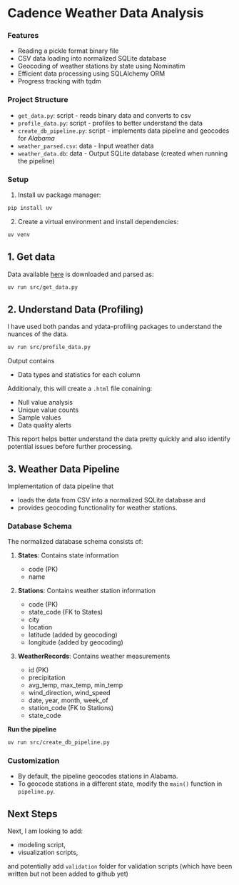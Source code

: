 # Cadence Weather Data Analysis 

### Features
- Reading a pickle format binary file
- CSV data loading into normalized SQLite database
- Geocoding of weather stations by state using Nominatim
- Efficient data processing using SQLAlchemy ORM
- Progress tracking with tqdm

### Project Structure

- `get_data.py`: script - reads binary data and converts to csv
- `profile_data.py`: script - profiles to better understand the data
- `create_db_pipeline.py`: script - implements data pipeline and geocodes for _Alabama_
- `weather_parsed.csv`: data - Input weather data
- `weather_data.db`: data - Output SQLite database (created when running the pipeline)

### Setup
1. Install uv package manager:
```bash
pip install uv
```

2. Create a virtual environment and install dependencies:
```bash
uv venv
```

## 1. Get data    

Data available [here](https://github.com/reubenfirmin/interview_data/blob/master/weather.data) is downloaded and parsed as:

```bash
uv run src/get_data.py 
```

## 2. Understand Data (Profiling)

I have used both pandas and ydata-profiling packages to understand the nuances of the data.

```bash
uv run src/profile_data.py
```

Output contains 
- Data types and statistics for each column

Additionaly, this will create a `.html` file conaining:
- Null value analysis
- Unique value counts
- Sample values
- Data quality alerts

This report helps better understand the data pretty quickly and also identify potential issues before further processing.


## 3. Weather Data Pipeline

Implementation of data pipeline that 
- loads the data from CSV into a normalized SQLite database and 
- provides geocoding functionality for weather stations.


### Database Schema

The normalized database schema consists of:

1. **States**: Contains state information
   - code (PK)
   - name

2. **Stations**: Contains weather station information
   - code (PK)
   - state_code (FK to States)
   - city
   - location
   - latitude (added by geocoding)
   - longitude (added by geocoding)

3. **WeatherRecords**: Contains weather measurements
   - id (PK)
   - precipitation
   - avg_temp, max_temp, min_temp
   - wind_direction, wind_speed
   - date, year, month, week_of
   - station_code (FK to Stations)
   - state_code


**Run the pipeline**

```bash
uv run src/create_db_pipeline.py
```

### Customization

- By default, the pipeline geocodes stations in Alabama.
- To geocode stations in a different state, modify the `main()` function in `pipeline.py`.


## Next Steps

Next, I am looking to add:
- modeling script,
- visualization scripts,

and potentially add `validation` folder for validation scripts (which have been written but not been added to github yet)